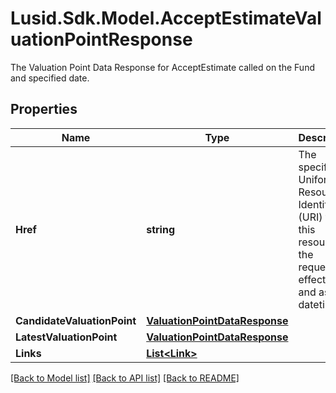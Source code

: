 # Lusid.Sdk.Model.AcceptEstimateValuationPointResponse
The Valuation Point Data Response for AcceptEstimate called on the Fund and specified date.

## Properties

Name | Type | Description | Notes
------------ | ------------- | ------------- | -------------
**Href** | **string** | The specific Uniform Resource Identifier (URI) for this resource at the requested effective and asAt datetime. | [optional] 
**CandidateValuationPoint** | [**ValuationPointDataResponse**](ValuationPointDataResponse.md) |  | 
**LatestValuationPoint** | [**ValuationPointDataResponse**](ValuationPointDataResponse.md) |  | [optional] 
**Links** | [**List&lt;Link&gt;**](Link.md) |  | [optional] 

[[Back to Model list]](../README.md#documentation-for-models) [[Back to API list]](../README.md#documentation-for-api-endpoints) [[Back to README]](../README.md)

